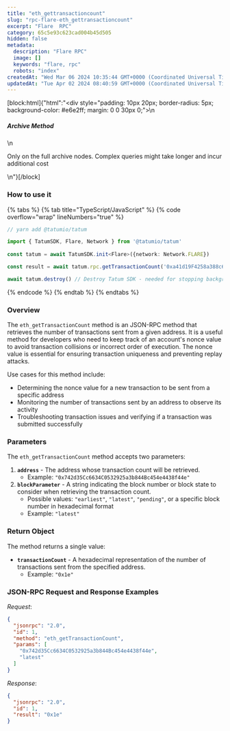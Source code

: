 ```yaml
---
title: "eth_gettransactioncount"
slug: "rpc-flare-eth_gettransactioncount"
excerpt: "Flare  RPC"
category: 65c5e93c623cad004b45d505
hidden: false
metadata: 
  description: "Flare RPC"
  image: []
  keywords: "flare, rpc"
  robots: "index"
createdAt: "Wed Mar 06 2024 10:35:44 GMT+0000 (Coordinated Universal Time)"
updatedAt: "Tue Apr 02 2024 08:40:59 GMT+0000 (Coordinated Universal Time)"
---
```

[block:html]{"html":"<div style=\"padding: 10px 20px; border-radius: 5px; background-color: #e6e2ff; margin: 0 0 30px 0;\">\n  <h5>Archive Method</h5>\n  <p>Only on the full archive nodes. Complex queries might take longer and incur additional cost</p>\n</div>"}[/block]

### How to use it

{% tabs %}
{% tab title="TypeScript/JavaScript" %}
{% code overflow="wrap" lineNumbers="true" %}
```typescript
// yarn add @tatumio/tatum

import { TatumSDK, Flare, Network } from '@tatumio/tatum'
  
const tatum = await TatumSDK.init<Flare>({network: Network.FLARE})

const result = await tatum.rpc.getTransactionCount('0xa41d19F4258a388c639B7CcD938FCE3fb7D05e86', 'latest')

await tatum.destroy() // Destroy Tatum SDK - needed for stopping background jobs
```
{% endcode %}
{% endtab %}
{% endtabs %}

### Overview

The `eth_getTransactionCount` method is an JSON-RPC method that retrieves the number of transactions sent from a given address. It is a useful method for developers who need to keep track of an account's nonce value to avoid transaction collisions or incorrect order of execution. The nonce value is essential for ensuring transaction uniqueness and preventing replay attacks.

Use cases for this method include:

* Determining the nonce value for a new transaction to be sent from a specific address
* Monitoring the number of transactions sent by an address to observe its activity
* Troubleshooting transaction issues and verifying if a transaction was submitted successfully

### Parameters

The `eth_getTransactionCount` method accepts two parameters:

1. **`address`** - The address whose transaction count will be retrieved.
   * Example: `"0x742d35Cc6634C0532925a3b844Bc454e4438f44e"`
2. **`blockParameter`** - A string indicating the block number or block state to consider when retrieving the transaction count.
   * Possible values: `"earliest"`, `"latest"`, `"pending"`, or a specific block number in hexadecimal format
   * Example: `"latest"`

### Return Object

The method returns a single value:

* **`transactionCount`** - A hexadecimal representation of the number of transactions sent from the specified address.
  * Example: `"0x1e"`

### JSON-RPC Request and Response Examples

_Request_:

```json
{
  "jsonrpc": "2.0",
  "id": 1,
  "method": "eth_getTransactionCount",
  "params": [
    "0x742d35Cc6634C0532925a3b844Bc454e4438f44e",
    "latest"
  ]
}
```

_Response_:

```json
{
  "jsonrpc": "2.0",
  "id": 1,
  "result": "0x1e"
}
```
